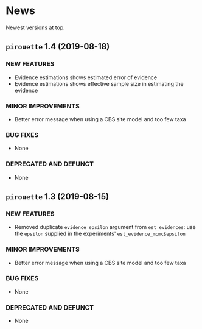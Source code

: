 # News

Newest versions at top.

## `pirouette` 1.4 (2019-08-18)

### NEW FEATURES

 * Evidence estimations shows estimated error of evidence
 * Evidence estimations shows effective sample size in estimating the evidence

### MINOR IMPROVEMENTS

 * Better error message when using a CBS site model and too few taxa

### BUG FIXES

 * None

### DEPRECATED AND DEFUNCT

 * None

## `pirouette` 1.3 (2019-08-15)

### NEW FEATURES

 * Removed duplicate `evidence_epsilon` argument from `est_evidences`:
   use the `epsilon` supplied in the experiments' `est_evidence_mcmc$epsilon`

### MINOR IMPROVEMENTS

 * Better error message when using a CBS site model and too few taxa

### BUG FIXES

 * None

### DEPRECATED AND DEFUNCT

 * None
